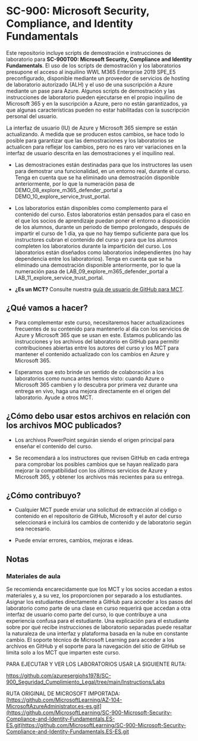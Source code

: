 # SC-900: Microsoft Security, Compliance, and Identity Fundamentals

Este repositorio incluye scripts de demostración e instrucciones de laboratorio para **SC-900T00: Microsoft Security, Compliance and Identity Fundamentals**.  El uso de los scripts de demostración y los laboratorios presupone el acceso al inquilino WWL M365 Enterprise 2019 SPE_E5 preconfigurado, disponible mediante un proveedor de servicios de hosting de laboratorio autorizado (ALH) y el uso de una suscripción a Azure mediante un pase para Azure. Algunos scripts de demostración y las instrucciones de laboratorio pueden ejecutarse en el propio inquilino de Microsoft 365 y en la suscripción a Azure, pero no están garantizados, ya que algunas características pueden no estar habilitadas con la suscripción personal del usuario.

La interfaz de usuario (IU) de Azure y Microsoft 365 siempre se están actualizando.  A medida que se producen estos cambios, se hace todo lo posible para garantizar que las demostraciones y los laboratorios se actualicen para reflejar los cambios, pero no es raro ver variaciones en la interfaz de usuario descrita en las demostraciones y el inquilino real. 

- Las demostraciones están destinadas para que los instructores las usen para demostrar una funcionalidad, en un entorno real, durante el curso.  Tenga en cuenta que se ha eliminado una demostración disponible anteriormente, por lo que la numeración pasa de DEMO_08_explore_m365_defender_portal a DEMO_10_explore_service_trust_portal.

- Los laboratorios están disponibles como complemento para el contenido del curso. Estos laboratorios están pensados para el caso en el que los socios de aprendizaje puedan poner el entorno a disposición de los alumnos, durante un periodo de tiempo prolongado, después de impartir el curso de 1 día, ya que no hay tiempo suficiente para que los instructores cubran el contenido del curso y para que los alumnos completen los laboratorios durante la impartición del curso. Los laboratorios están diseñados como laboratorios independientes (no hay dependencia entre los laboratorios).  Tenga en cuenta que se ha eliminado una demostración disponible anteriormente, por lo que la numeración pasa de LAB_09_explore_m365_defender_portal a LAB_11_explore_service_trust_portal.

- **¿Es un MCT?** Consulte nuestra [guía de usuario de GitHub para MCT](https://microsoftlearning.github.io/MCT-User-Guide/).


## ¿Qué vamos a hacer?

- Para complementar este curso, necesitaremos hacer actualizaciones frecuentes de su contenido para mantenerlo al día con los servicios de Azure y Microsoft 365 que se usan en este.  Estamos publicando las instrucciones y los archivos del laboratorio en GitHub para permitir contribuciones abiertas entre los autores del curso y los MCT para mantener el contenido actualizado con los cambios en Azure y Microsoft 365.

- Esperamos que esto brinde un sentido de colaboración a los laboratorios como nunca antes hemos visto: cuando Azure o Microsoft 365 cambien y lo descubra por primera vez durante una entrega en vivo, haga una mejora directamente en el origen del laboratorio.  Ayude a otros MCT.

## ¿Cómo debo usar estos archivos en relación con los archivos MOC publicados?

- Los archivos PowerPoint seguirán siendo el origen principal para enseñar el contenido del curso.

- Se recomendará a los instructores que revisen GitHub en cada entrega para comprobar los posibles cambios que se hayan realizado para mejorar la compatibilidad con los últimos servicios de Azure y Microsoft 365, y obtener los archivos más recientes para su entrega.

## ¿Cómo contribuyo?

- Cualquier MCT puede enviar una solicitud de extracción al código o contenido en el repositorio de GitHub, Microsoft y el autor del curso seleccionará e incluirá los cambios de contenido y de laboratorio según sea necesario.

- Puede enviar errores, cambios, mejoras e ideas.  

## Notas

### Materiales de aula

Se recomienda encarecidamente que los MCT y los socios accedan a estos materiales y, a su vez, los proporcionen por separado a los estudiantes.  Asignar los estudiantes directamente a GitHub para acceder a los pasos del laboratorio como parte de una clase en curso requerirá que accedan a otra interfaz de usuario como parte del curso, lo que contribuye a una experiencia confusa para el estudiante. Una explicación para el estudiante sobre por qué recibe instrucciones de laboratorio separadas puede resaltar la naturaleza de una interfaz y plataforma basada en la nube en constante cambio. El soporte técnico de Microsoft Learning para acceder a los archivos en GitHub y el soporte para la navegación del sitio de GitHub se limita solo a los MCT que imparten este curso.

PARA EJECUTAR Y VER LOS LABORATORIOS USAR LA SIGUIENTE RUTA:

https://github.com/azuresergiohs1978/SC-900_Seguridad_Cumplimiento_Legal/tree/main/Instructions/Labs

RUTA ORIGINAL DE MICROSOFT IMPORTADA: [https://github.com/MicrosoftLearning/AZ-104-MicrosoftAzureAdministrator.es-es.git](https://github.com/MicrosoftLearning/SC-900-Microsoft-Security-Compliance-and-Identity-Fundamentals.ES-ES.git)https://github.com/MicrosoftLearning/SC-900-Microsoft-Security-Compliance-and-Identity-Fundamentals.ES-ES.git
